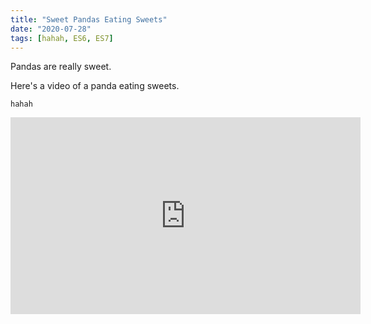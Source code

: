 ```yaml
---
title: "Sweet Pandas Eating Sweets"
date: "2020-07-28"
tags: [hahah, ES6, ES7]
---
```


Pandas are really sweet.

Here's a video of a panda eating sweets.


`hahah`

<iframe width="560" height="315" src="https://www.youtube.com/embed/4n0xNbfJLR8" frameborder="0" allowfullscreen></iframe>
